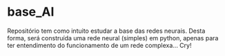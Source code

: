 # base_AI
Repositório tem como intuito estudar a base das redes neurais. Desta forma, será construída uma rede neural (simples) em python, apenas para ter entendimento do funcionamento de um rede complexa... Cry! 
